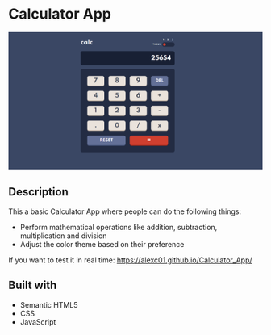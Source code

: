 # Calculator App
![](images/screenshot.png)

## Description

This a basic Calculator App where people can do the following things:

- Perform mathematical operations like addition, subtraction, multiplication and division
- Adjust the color theme based on their preference

If you want to test it in real time: https://alexc01.github.io/Calculator_App/

## Built with

- Semantic HTML5
- CSS
- JavaScript
